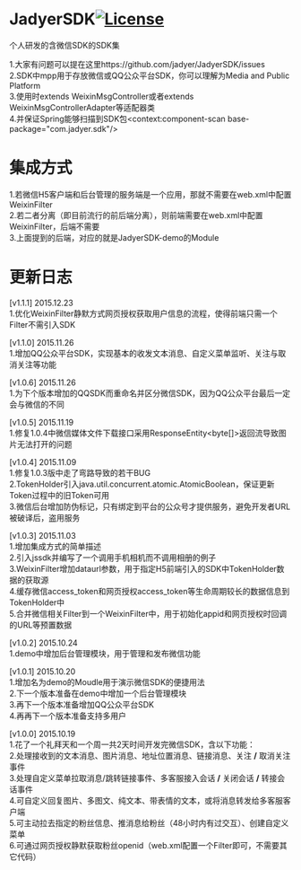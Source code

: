 # JadyerSDK[![License](https://img.shields.io/hexpm/l/plug.svg)](https://github.com/jadyer/JadyerSDK/blob/master/LICENSE)
个人研发的含微信SDK的SDK集<br/>

1.大家有问题可以提在这里https://github.com/jadyer/JadyerSDK/issues<br/>
2.SDK中mpp用于存放微信或QQ公众平台SDK，你可以理解为Media and Public Platform<br/>
3.使用时extends WeixinMsgController或者extends WeixinMsgControllerAdapter等适配器类<br/>
4.并保证Spring能够扫描到SDK包&lt;context:component-scan base-package="com.jadyer.sdk"/&gt;<br/>

# 集成方式
1.若微信H5客户端和后台管理的服务端是一个应用，那就不需要在web.xml中配置WeixinFilter<br/>
2.若二者分离（即目前流行的前后端分离），则前端需要在web.xml中配置WeixinFilter，后端不需要<br/>
3.上面提到的后端，对应的就是JadyerSDK-demo的Module<br/>

# 更新日志
[v1.1.1] 2015.12.23<br/>
1.优化WeixinFilter静默方式网页授权获取用户信息的流程，使得前端只需一个Filter不需引入SDK<br/>

[v1.1.0] 2015.11.26<br/>
1.增加QQ公众平台SDK，实现基本的收发文本消息、自定义菜单监听、关注与取消关注等功能<br/>

[v1.0.6] 2015.11.26<br/>
1.为下个版本增加的QQSDK而重命名并区分微信SDK，因为QQ公众平台最后一定会与微信的不同<br/>

[v1.0.5] 2015.11.19<br/>
1.修复1.0.4中微信媒体文件下载接口采用ResponseEntity<byte[]>返回流导致图片无法打开的问题<br/>

[v1.0.4] 2015.11.09<br/>
1.修复1.0.3版中走了弯路导致的若干BUG<br/>
2.TokenHolder引入java.util.concurrent.atomic.AtomicBoolean，保证更新Token过程中的旧Token可用<br/>
3.微信后台增加防伪标记，只有绑定到平台的公众号才提供服务，避免开发者URL被破译后，盗用服务<br/>

[v1.0.3] 2015.11.03<br/>
1.增加集成方式的简单描述<br/>
2.引入jssdk并编写了一个调用手机相机而不调用相册的例子<br/>
3.WeixinFilter增加dataurl参数，用于指定H5前端引入的SDK中TokenHolder数据的获取源<br/>
4.缓存微信access_token和网页授权access_token等生命周期较长的数据信息到TokenHolder中<br/>
5.合并微信相关Filter到一个WeixinFilter中，用于初始化appid和网页授权时回调的URL等预置数据<br/>

[v1.0.2] 2015.10.24<br/>
1.demo中增加后台管理模块，用于管理和发布微信功能<br/>

[v1.0.1] 2015.10.20<br/>
1.增加名为demo的Moudle用于演示微信SDK的便捷用法<br/>
2.下一个版本准备在demo中增加一个后台管理模块<br/>
3.再下一个版本准备增加QQ公众平台SDK<br/>
4.再再下一个版本准备支持多用户<br/>

[v1.0.0] 2015.10.19<br/>
1.花了一个礼拜天和一个周一共2天时间开发完微信SDK，含以下功能：<br/>
2.处理接收到的文本消息、图片消息、地址位置消息、链接消息、关注&nbsp;<b>/</b>&nbsp;取消关注事件<br/>
3.处理自定义菜单拉取消息/跳转链接事件、多客服接入会话&nbsp;<b>/</b>&nbsp;关闭会话&nbsp;<b>/</b>&nbsp;转接会话事件<br/>
4.可自定义回复图片、多图文、纯文本、带表情的文本，或将消息转发给多客服客户端<br/>
5.可主动拉去指定的粉丝信息、推消息给粉丝（48小时内有过交互）、创建自定义菜单<br/>
6.可通过网页授权静默获取粉丝openid（web.xml配置一个Filter即可，不需要其它代码）